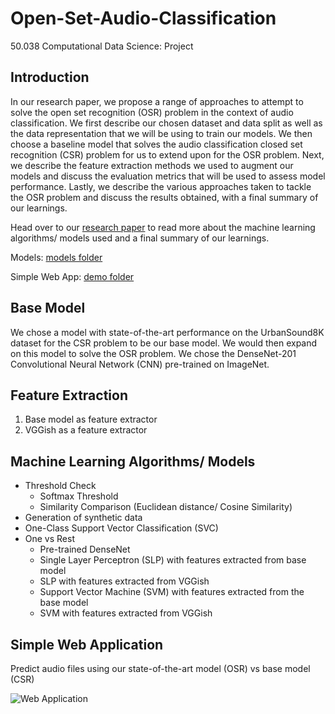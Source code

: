 # Open-Set-Audio-Classification
50.038 Computational Data Science: Project

## Introduction
In our research paper, we propose a range of approaches to attempt to solve the open set recognition (OSR) problem in the context of audio classification. We first describe our chosen dataset and data split as well as the data representation that we will be using to train our models. We then choose a baseline model that solves the audio classification closed set recognition (CSR) problem for us to extend upon for the OSR problem. Next, we describe the feature extraction methods we used to augment our models and discuss the evaluation metrics that will be used to assess model performance. Lastly, we describe the various approaches taken to tackle the OSR problem and discuss the results obtained, with a final summary of our learnings.

Head over to our [research paper](https://github.com/YehSweeKhim/Open-Set-Audio-Classification/blob/master/Open_Set_Audio_Classification_Problem.pdf) to read more about the machine learning algorithms/ models used and a final summary of our learnings.

Models: [models folder](/models)

Simple Web App: [demo folder](/demo)

## Base Model
We chose a model with state-of-the-art performance on the UrbanSound8K dataset for the CSR problem to be our base model. We would then expand on this model to solve the OSR problem. We chose the DenseNet-201 Convolutional Neural Network (CNN) pre-trained on ImageNet.

## Feature Extraction
1. Base model as feature extractor
2. VGGish as a feature extractor

## Machine Learning Algorithms/ Models
* Threshold Check
  * Softmax Threshold
  * Similarity Comparison (Euclidean distance/ Cosine Similarity)
* Generation of synthetic data
* One-Class Support Vector Classification (SVC)
* One vs Rest
  * Pre-trained DenseNet
  * Single Layer Perceptron (SLP) with features extracted from base model
  * SLP with features extracted from VGGish
  * Support Vector Machine (SVM) with features extracted from the base model
  * SVM with features extracted from VGGish

## Simple Web Application
Predict audio files using our state-of-the-art model (OSR) vs base model (CSR)

![Web Application](/images/web_app.jpg)
